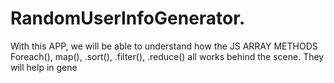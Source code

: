 # RandomUserInfoGenerator.

With this APP, we will be able to understand how the JS ARRAY METHODS Foreach(), map(), .sort(), .filter(), .reduce() all works behind the scene. They will help in gene
